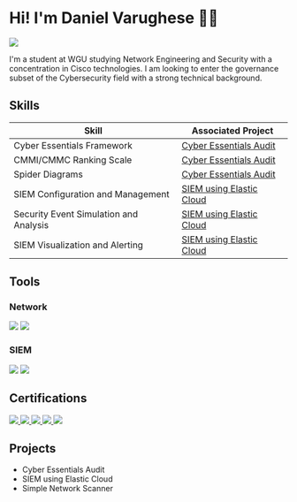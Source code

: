 # Hi! I'm Daniel Varughese 👋🏽
<a href="https://www.linkedin.com/in/danvarughese"><img src="https://img.shields.io/badge/-LinkedIn-0072b1?&style=for-the-badge&logo=linkedin&logoColor=white" /></a>

I'm a student at WGU studying Network Engineering and Security with a concentration in Cisco technologies. I am looking to enter the governance subset of the Cybersecurity field with a strong technical background.

## Skills

| Skill                                         | Associated Project         |
|-----------------------------------------------|----------------------------|
| Cyber Essentials Framework                     | <a href="https://github.com/dan-varughese/cyberessentials">Cyber Essentials Audit|</a>|
| CMMI/CMMC Ranking Scale                        | <a href="https://github.com/dan-varughese/cyberessentials">Cyber Essentials Audit|</a>|
| Spider Diagrams                                | <a href="https://github.com/dan-varughese/cyberessentials">Cyber Essentials Audit|</a>|
| SIEM Configuration and Management              | <a href="https://github.com/dan-varughese/elasticSIEM">SIEM using Elastic Cloud|</a>|
| Security Event Simulation and Analysis         | <a href="https://github.com/dan-varughese/elasticSIEM">SIEM using Elastic Cloud|</a>|
| SIEM Visualization and Alerting                | <a href="https://github.com/dan-varughese/elasticSIEM">SIEM using Elastic Cloud|</a>|

## Tools

### Network
<div>
    <img src="https://img.shields.io/badge/nmap-Latest-blue?style=for-the-badge&logo=nmap&logoColor=white"/>
    <img src="https://img.shields.io/badge/python-v3.12-yellow?style=for-the-badge&logo=python&logoColor=white"/>
    <!--
    <img src="https://img.shields.io/badge/-Wireshark-1679A7?&style=for-the-badge&logo=Wireshark&logoColor=white" />
    <img src="https://img.shields.io/badge/-Suricata-EF3B2D?&style=for-the-badge&logo=Suricata&logoColor=white" />
    <img src="https://img.shields.io/badge/-Zeek-777BB4?&style=for-the-badge&logo=Zeek&logoColor=white" />
    !-->
</div>

<!--
### Endpoint
<div>
    <img src="https://img.shields.io/badge/-Microsoft_Defender_for_Endpoint-00A4EF?&style=for-the-badge&logo=Microsoft&logoColor=white" />
    <img src="https://img.shields.io/badge/-Velociraptor-4B275F?&style=for-the-badge&logo=Velociraptor&logoColor=white" />
</div> !-->

### SIEM
<div>
    <img src="https://img.shields.io/badge/OS-Kali%20Linux-black?style=for-the-badge&logo=kalilinux" />
    <img src="https://img.shields.io/badge/-Elastic-005571?&style=for-the-badge&logo=Elastic&logoColor=white" />
</div>



## Certifications
<div>
<a href="https://www.credly.com/badges/85f27c12-02fe-4905-916b-dd31da9bc26a/public_url"> <img src="https://img.shields.io/badge/-ISC2%20Certified%20in%20Cybersecurity-00552E?style=for-the-badge"/> </a>
<a href="https://www.credly.com/badges/1056aaf3-9465-4ec1-b4fe-74a4c460e9e5/public_url"> <img src="https://img.shields.io/badge/-NIST--Cybersecurity%20Professional%20Foundation-003B64?style=for-the-badge"/> </a>
<a href="https://1drv.ms/b/s!Ai0a7l_LbSj8qr5wQEcC0E9L2EqSkw?e=h7ItiE"> <img src="https://img.shields.io/badge/-ITIL%204%20Foundation-6C2383?style=for-the-badge" /> </a>
<a href="https://www.credly.com/badges/b34f83a9-25f6-4f24-9caf-5e953326416c/public_url"> <img src="https://img.shields.io/badge/-CompTIA%20A%2B-D22630?style=for-the-badge&logo=CompTIA&logoColor=white" /> </a>
<a href="https://cs.lpi.org/caf/Xamman/certification/verify/LPI000617634/eq859gjudk"> <img src="https://img.shields.io/badge/-LPI%20Linux%20Essentials-FFA500?style=for-the-badge&logo=linux&logoColor=black" /> </a>
</div>

## Projects
- Cyber Essentials Audit
- SIEM using Elastic Cloud
- Simple Network Scanner
